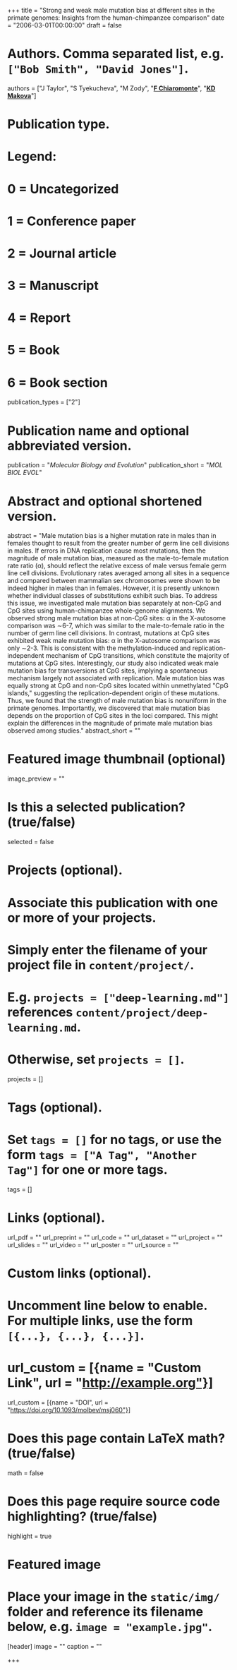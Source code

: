 +++
title = "Strong and weak male mutation bias at different sites in the primate genomes: Insights from the human-chimpanzee comparison"
date = "2006-03-01T00:00:00"
draft = false

# Authors. Comma separated list, e.g. `["Bob Smith", "David Jones"]`.
authors = ["J Taylor", "S Tyekucheva", "M Zody", "[__F Chiaromonte__](http://sites.psu.edu/chiaromonte)", "[__KD Makova__](http://www.bx.psu.edu/makova_lab)"]

# Publication type.
# Legend:
# 0 = Uncategorized
# 1 = Conference paper
# 2 = Journal article
# 3 = Manuscript
# 4 = Report
# 5 = Book
# 6 = Book section
publication_types = ["2"]

# Publication name and optional abbreviated version.
publication = "_Molecular Biology and Evolution_"
publication_short = "_MOL BIOL EVOL_"

# Abstract and optional shortened version.
abstract = "Male mutation bias is a higher mutation rate in males than in females thought to result from the greater number of germ line cell divisions in males. If errors in DNA replication cause most mutations, then the magnitude of male mutation bias, measured as the male-to-female mutation rate ratio (α), should reflect the relative excess of male versus female germ line cell divisions. Evolutionary rates averaged among all sites in a sequence and compared between mammalian sex chromosomes were shown to be indeed higher in males than in females. However, it is presently unknown whether individual classes of substitutions exhibit such bias. To address this issue, we investigated male mutation bias separately at non-CpG and CpG sites using human-chimpanzee whole-genome alignments. We observed strong male mutation bias at non-CpG sites: α in the X-autosome comparison was ∼6-7, which was similar to the male-to-female ratio in the number of germ line cell divisions. In contrast, mutations at CpG sites exhibited weak male mutation bias: α in the X-autosome comparison was only ∼2-3. This is consistent with the methylation-induced and replication-independent mechanism of CpG transitions, which constitute the majority of mutations at CpG sites. Interestingly, our study also indicated weak male mutation bias for transversions at CpG sites, implying a spontaneous mechanism largely not associated with replication. Male mutation bias was equally strong at CpG and non-CpG sites located within unmethylated \"CpG islands,\" suggesting the replication-dependent origin of these mutations. Thus, we found that the strength of male mutation bias is nonuniform in the primate genomes. Importantly, we discovered that male mutation bias depends on the proportion of CpG sites in the loci compared. This might explain the differences in the magnitude of primate male mutation bias observed among studies."
abstract_short = ""

# Featured image thumbnail (optional)
image_preview = ""

# Is this a selected publication? (true/false)
selected = false

# Projects (optional).
#   Associate this publication with one or more of your projects.
#   Simply enter the filename of your project file in `content/project/`.
#   E.g. `projects = ["deep-learning.md"]` references `content/project/deep-learning.md`.
#   Otherwise, set `projects = []`.
projects = []

# Tags (optional).
#   Set `tags = []` for no tags, or use the form `tags = ["A Tag", "Another Tag"]` for one or more tags.
tags = []

# Links (optional).
url_pdf = ""
url_preprint = ""
url_code = ""
url_dataset = ""
url_project = ""
url_slides = ""
url_video = ""
url_poster = ""
url_source = ""

# Custom links (optional).
#   Uncomment line below to enable. For multiple links, use the form `[{...}, {...}, {...}]`.
# url_custom = [{name = "Custom Link", url = "http://example.org"}]
url_custom = [{name = "DOI", url = "https://doi.org/10.1093/molbev/msj060"}]

# Does this page contain LaTeX math? (true/false)
math = false

# Does this page require source code highlighting? (true/false)
highlight = true

# Featured image
# Place your image in the `static/img/` folder and reference its filename below, e.g. `image = "example.jpg"`.
[header]
image = ""
caption = ""

+++
